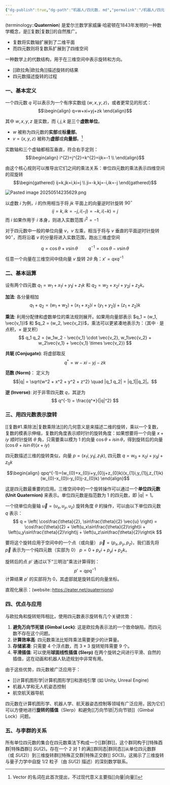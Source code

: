 ```yaml
---
{"dg-publish":true,"dg-path":"机器人/四元数. md","permalink":"/机器人/四元数/","dgPassFrontmatter":true,"noteIcon":"","created":"2025-09-02T22:54:49.640+08:00","updated":"2025-09-02T23:07:28.329+08:00"}
---
```



(terminology::**Quaternion**)
是爱尔兰数学家威廉·哈密顿在1843年发明的一种数学概念，是[[复数\|复数]]的自然推广。
- 复数将实数轴扩展到了二维平面
- 而四元数则将复数系扩展到了四维空间

 一种数学上的代数结构，用于在三维空间中表示旋转和方向。
- [[欧拉角\|欧拉角]]描述旋转的结果
- 四元数描述旋转的过程

### 一、基本定义

一个四元数 $q$ 可以表示为一个有序实数组 $(w, x, y, z)$，或者更常见的形式：
$$\begin{align}
q=w+xi+yj+zk 
\end{align}$$

其中 $w, x, y, z$ 是实数，而 $i, j, k$ 是三个**虚数单位**。
-   $w$ 被称为四元数的**实部**或**标量部**。
-   $v = (x, y, z)$ 被称为**虚部**或**向量部**。[^1]


实数轴和三个虚轴都相互垂直，符合右手定则：
$$\begin{align}
i^{2}=j^{2}=k^{2}=ijk=-1 \\
\end{align}$$

由这个核心规则可以推导出它们之间的乘法关系：单位四元数的乘法表示四维空间的双旋转
$$\begin{gathered}
ij=k,jk=i,ki=j \\
ji=-k,kj=-i,ik=-j
\end{gathered}$$

![Pasted image 20250514235629.png](/img/user/Functional%20files/Photo%20Resources/Pasted%20image%2020250514235629.png)


以虚数 $i$ 为例，$i$ 的作用相当于将 $jk$ 平面上的向量逆时针旋转 $90^{\circ}$
$$ij=k,ik=-j,i(-j)=-k,i(-k)=j$$
而 $i$ 如果作用于 $i$ 本身，则进入实数范围 $i^{2}=-1$

对于四元数中一般的单位向量 $v$，$v$ 左乘，相当于将与 $v$ 垂直的平面逆时针旋转 $90^{\circ}$，而将沿着 $v$ 的分量将进入实数范围，跑出三维虚空间

$$q=\cos\theta+v\sin\theta\quad\quad q^{-1}=\cos\theta-v\sin\theta$$

任意一个向量在三维空间中绕向量 $v$ 旋转 $2\theta$ 角：$x'=qxq^{-1}$

### 二、基本运算
设有两个四元数 $q_1 = w_1 + x_1i + y_1j + z_1k$ 和 $q_2 = w_2 + x_2i + y_2j + z_2k$。

**加法**: 各分量相加
$$q_1 + q_2 = (w_1+w_2) + (x_1+x_2)i + (y_1+y_2)j + (z_1+z_2)k$$

**乘法**: 利用分配律和虚数单位的乘法规则展开。如果用向量部表示 $q_1 = (w_1, \vec{v_1})$ 和 $q_2 = (w_2, \vec{v_2})$，乘法可以更紧凑地表示为：（其中 $\cdot$ 是点积，$\times$ 是叉积）
$$ q_1 q_2 = (w_1w_2 - \vec{v_1} \cdot \vec{v_2}, w_1\vec{v_2} + w_2\vec{v_1} + \vec{v_1} \times \vec{v_2}) $$

**共轭 (Conjugate)**: 将虚部取反
$$ q^* = w - xi - yj - zk $$

**范数 (Norm)**： 定义为
$$|q| = \sqrt{w^2 + x^2 + y^2 + z^2} \quad |q_1 q_2| = |q_1||q_2|。$$

**逆 (Inverse)**: 对于非零四元数 $q$，其逆为
$$ q^{-1} = \frac{q^*}{|q|^2} $$

### 三、用四元数表示旋转

[[复数#1.乘除法\|复数乘除法]]的几何意义是来描述二维的旋转，乘以一个复数，复数的模表示伸缩，复数的角度表示顺时针的旋转角度：如果想要将一个向量 $x+iy$ 顺时针旋转 $\theta$ 角，只需要乘以模为 1 的向量 $\cos\theta+i\sin\theta$，得到旋转后的向量 $(\cos\theta+i\sin\theta)(x+iy)$

四元数描述三维的旋转类似，向量 $p=(x_{1}i,y_{1}j,z_{1}k)$, 四元数 $q=w_{0}+x_{0}i+y_{0}j+z_{0}k$

$$\begin{align}
qpq^{-1}=(w_{0}+x_{0}i+y_{0}j+z_{0}k)(x_{1}i,y_{1}j,z_{1}k)(w_{0}-x_{0}i-y_{0}j-z_{0}k)
\end{align}$$

这是四元数最重要的应用。三维空间中的一个旋转操作可以通过一个**单位四元数 (Unit Quaternion)** 来表示。单位四元数是指范数为 1 的四元数，即 $|q|=1$。

一个绕单位向量轴 $\vec{u} = (u_x, u_y, u_z)$ 旋转角度 $\theta$ 的操作，可以由以下单位四元数 $q$ 表示：
$$ q = \left( \cos\frac{\theta}{2}, \sin\frac{\theta}{2} \vec{u} \right) = \cos\frac{\theta}{2} + \left(u_x\sin\frac{\theta}{2}\right)i + \left(u_y\sin\frac{\theta}{2}\right)j + \left(u_z\sin\frac{\theta}{2}\right)k $$

要将这个旋转应用于空间中的一个点（或向量） $\vec{p} = (p_x, p_y, p_z)$，我们首先将 $\vec{p}$ 表示为一个纯四元数（实部为 0） $p = 0 + p_xi + p_yj + p_zk$。

旋转后的点 $p'$ 通过以下“三明治”乘法计算得到：
$$ p' = q p q^{-1} $$
计算结果 $p'$ 的实部将为 0，其虚部就是旋转后的向量坐标。

直观化展示：(website::https://eater.net/quaternions)


### 四、优点与应用
与欧拉角和旋转矩阵相比，使用四元数表示旋转有几个关键优势：

1.  **避免万向节死锁 (Gimbal Lock)**: 这是欧拉角表示法的一个致命缺陷，而四元数不存在这个问题。
2.  **计算效率高**: 四元数乘法比矩阵乘法需要更少的计算量。
3.  **存储紧凑**: 只需要 4 个浮点数，而 $3 \times 3$ 旋转矩阵需要 9 个。
4.  **平滑插值**: 可以使用**球面线性插值 (Slerp)** 在两个旋转之间进行平滑、自然的插值，这在动画和机器人轨迹规划中非常有用。

由于这些优势，四元数被广泛应用于：
-   [[计算机图形学\|计算机图形学]]和游戏引擎 (如 Unity, Unreal Engine)
-   机器人学和无人机姿态控制
-   航空航天器导航

四元数在计算机图形学、机器人学、航天器姿态控制等领域有广泛应用，因为它们可以方便地进行**旋转的插值**（Slerp）和避免[[万向节锁\|万向节锁]]（Gimbal Lock）问题。



### 五、与李群的关系

所有单位四元数的集合在四元数乘法下构成一个[[群\|群]]，这个群同构于[[特殊酉群\|特殊酉群]] $SU(2)$。存在一个 2 对 1 的满[[群同态\|群同态]]从单位四元数群（或 $SU(2)$）到三维旋转群[[特殊正交群\|特殊正交群]] $SO(3)$。这揭示了三维旋转与量子力学中自旋 1/2 粒子（由 $SU(2)$ 描述）的深刻数学联系。








[^1]: Vector 的名词在此首次提出，不过现代意义主要指[[向量\|向量]]
